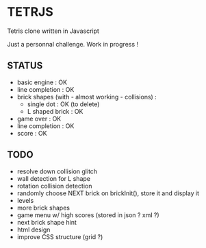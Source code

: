 # TETRJS
Tetris clone written in Javascript

Just a personnal challenge. Work in progress !

## STATUS
- basic engine : OK
- line completion : OK
- brick shapes (with - almost working - collisions) :
	- single dot : OK (to delete)
	- L shaped brick : OK
- game over : OK
- line completion : OK
- score : OK

## TODO
- resolve down collision glitch
- wall detection for L shape
- rotation collision detection
- randomly choose NEXT brick on brickInit(), store it and display it
- levels
- more brick shapes
- game menu w/ high scores (stored in json ? xml ?)
- next brick shape hint
- html design
- improve CSS structure (grid ?)